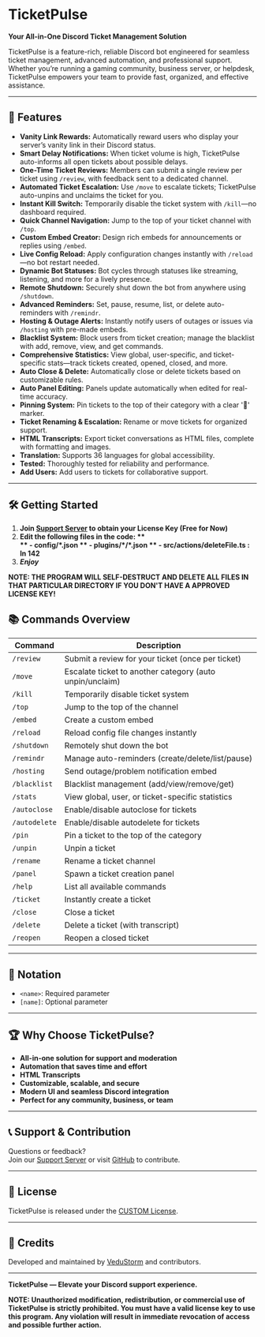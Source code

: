 # TicketPulse

**Your All-in-One Discord Ticket Management Solution**

TicketPulse is a feature-rich, reliable Discord bot engineered for seamless ticket management, advanced automation, and professional support. Whether you’re running a gaming community, business server, or helpdesk, TicketPulse empowers your team to provide fast, organized, and effective assistance.

---

## 🚀 Features

- **Vanity Link Rewards:** Automatically reward users who display your server’s vanity link in their Discord status.
- **Smart Delay Notifications:** When ticket volume is high, TicketPulse auto-informs all open tickets about possible delays.
- **One-Time Ticket Reviews:** Members can submit a single review per ticket using `/review`, with feedback sent to a dedicated channel.
- **Automated Ticket Escalation:** Use `/move` to escalate tickets; TicketPulse auto-unpins and unclaims the ticket for you.
- **Instant Kill Switch:** Temporarily disable the ticket system with `/kill`—no dashboard required.
- **Quick Channel Navigation:** Jump to the top of your ticket channel with `/top`.
- **Custom Embed Creator:** Design rich embeds for announcements or replies using `/embed`.
- **Live Config Reload:** Apply configuration changes instantly with `/reload`—no bot restart needed.
- **Dynamic Bot Statuses:** Bot cycles through statuses like streaming, listening, and more for a lively presence.
- **Remote Shutdown:** Securely shut down the bot from anywhere using `/shutdown`.
- **Advanced Reminders:** Set, pause, resume, list, or delete auto-reminders with `/remindr`.
- **Hosting & Outage Alerts:** Instantly notify users of outages or issues via `/hosting` with pre-made embeds.
- **Blacklist System:** Block users from ticket creation; manage the blacklist with add, remove, view, and get commands.
- **Comprehensive Statistics:** View global, user-specific, and ticket-specific stats—track tickets created, opened, closed, and more.
- **Auto Close & Delete:** Automatically close or delete tickets based on customizable rules.
- **Auto Panel Editing:** Panels update automatically when edited for real-time accuracy.
- **Pinning System:** Pin tickets to the top of their category with a clear '📌' marker.
- **Ticket Renaming & Escalation:** Rename or move tickets for organized support.
- **HTML Transcripts:** Export ticket conversations as HTML files, complete with formatting and images.
- **Translation:** Supports 36 languages for global accessibility.
- **Tested:** Thoroughly tested for reliability and performance.
- **Add Users:** Add users to tickets for collaborative support.

---

## 🛠️ Getting Started

1. **Join [Support Server](https://dsc.gg/TicketPulse) to obtain your License Key (Free for Now)**
2. **Edit the following files in the code:
**   
**   - config/*.json
**   - plugins/\*/\*.json
**   - src/actions/deleteFile.ts : ln 142**
4. ***Enjoy***

**NOTE: THE PROGRAM WILL SELF-DESTRUCT AND DELETE ALL FILES IN THAT PARTICULAR DIRECTORY IF YOU DON'T HAVE A APPROVED LICENSE KEY!**

## 📚 Commands Overview

| Command         | Description                                                      |
|-----------------|------------------------------------------------------------------|
| `/review`       | Submit a review for your ticket (once per ticket)                |
| `/move`         | Escalate ticket to another category (auto unpin/unclaim)         |
| `/kill`         | Temporarily disable ticket system                                |
| `/top`          | Jump to the top of the channel                                   |
| `/embed`        | Create a custom embed                                            |
| `/reload`       | Reload config file changes instantly                             |
| `/shutdown`     | Remotely shut down the bot                                       |
| `/remindr`      | Manage auto-reminders (create/delete/list/pause)                 |
| `/hosting`      | Send outage/problem notification embed                           |
| `/blacklist`    | Blacklist management (add/view/remove/get)                       |
| `/stats`        | View global, user, or ticket-specific statistics                 |
| `/autoclose`    | Enable/disable autoclose for tickets                             |
| `/autodelete`   | Enable/disable autodelete for tickets                            |
| `/pin`          | Pin a ticket to the top of the category                          |
| `/unpin`        | Unpin a ticket                                                   |
| `/rename`       | Rename a ticket channel                                          |
| `/panel`        | Spawn a ticket creation panel                                    |
| `/help`         | List all available commands                                      |
| `/ticket`       | Instantly create a ticket                                        |
| `/close`        | Close a ticket                                                   |
| `/delete`       | Delete a ticket (with transcript)                                |
| `/reopen`       | Reopen a closed ticket                                           |

---

## 📝 Notation

- `<name>`: Required parameter
- `[name]`: Optional parameter

---

## 🏆 Why Choose TicketPulse?

- **All-in-one solution for support and moderation**
- **Automation that saves time and effort**
- **HTML Transcripts**
- **Customizable, scalable, and secure**
- **Modern UI and seamless Discord integration**
- **Perfect for any community, business, or team**

---

## 📞 Support & Contribution

Questions or feedback?  
Join our [Support Server](https://dsc.gg/ticketpulse) or visit [GitHub](https://github.com/VeduStorm/TicketPulse) to contribute.

---

## 📝 License

TicketPulse is released under the [CUSTOM License](LICENSE).

---

## 🙏 Credits

Developed and maintained by [VeduStorm](https://github.com/VeduStorm) and contributors.

---

**TicketPulse — Elevate your Discord support experience.**

**NOTE: Unauthorized modification, redistribution, or commercial use of TicketPulse is strictly prohibited. You must have a valid license key to use this program. Any violation will result in immediate revocation of access and possible further action.**
